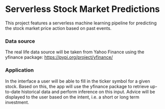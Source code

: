 # Serverless Stock Market Predictions
This project features a serverless machine learning pipeline for predicting the stock market price action based on past events.

### Data source
The real life data source will be taken from Yahoo Finance using the yfinance package: https://pypi.org/project/yfinance/

### Application
In the interface a user will be able to fill in the ticker symbol for a given stock. Based on this, the app will use the yfinance package to retrieve up-to-date historical data and perform inference on this input. Advice will be displayed to the user based on the intent, i.e. a short or long term investment.
